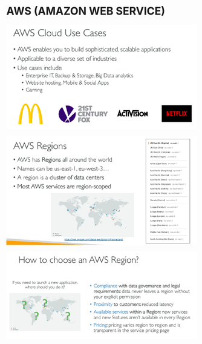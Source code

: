 # AWS (AMAZON WEB SERVICE)

![](https://github.com/Eainde/aws/blob/main/src/main/resources/AWS.png)


![](https://github.com/Eainde/aws/blob/main/src/main/resources/REGION.png)


![](https://github.com/Eainde/aws/blob/main/src/main/resources/REGION_1.png)
